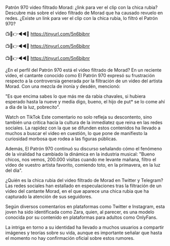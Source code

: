Patrón 970 video filtrado Morad: ¿link para ver el clip con la chica rubia?
Descubre más sobre el video filtrado de Morad que ha causado revuelo en redes. ¿Existe un link para ver el clip con la chica rubia, lo filtró el Patrón 970?


📺📱👉◄◄🔴  https://tinyurl.com/5n6bjbnr

📺📱👉◄◄🔴  https://tinyurl.com/5n6bjbnr

📺📱👉◄◄🔴  https://tinyurl.com/5n6bjbnr


¿En el perfil del Patrón 970 está el video filtrado de Morad?
En un reciente video, el cantante conocido como El Patrón 970 expresó su frustración respecto a la controversia generada por la filtración de un video del artista Morad. Con una mezcla de ironía y desdén, mencionó:

"Es que encima sabes lo que más me da rabia chavales, si hubiera esperado hasta la nueve y media digo, bueno, el hijo de put* se lo come ahí a día de la luz, pobrecito".

Watch on TikTok
Este comentario no solo refleja su descontento, sino también una crítica hacia la cultura de la inmediatez que reina en las redes sociales. La rapidez con la que se difunden estos contenidos ha llevado a muchos a buscar el video en cuestión, lo que pone de manifiesto la curiosidad morbosa que rodea a las figuras públicas.

Además, El Patrón 970 continuó su discurso señalando cómo el fenómeno de la viralidad ha cambiado la dinámica en la industria musical: "Bueno chicos, nos vemos, 200.000 visitas cuando me levante mañana, filtro el vídeo de vuestro artista favorito, comiendo toto, en la primavera, en la luz del día".

¿Quién es la chica rubia del video filtrado de Morad en Twitter y Telegram?
Las redes sociales han estallado en especulaciones tras la filtración de un video del cantante Morad, en el que aparece una chica rubia que ha capturado la atención de sus seguidores.

Según diversos comentarios en plataformas como Twitter e Instagram, esta joven ha sido identificada como Zara, quien, al parecer, es una modelo conocida por su contenido en plataformas para adultos como OnlyFans.

La intriga en torno a su identidad ha llevado a muchos usuarios a compartir imágenes y teorías sobre su vida, aunque es importante señalar que hasta el momento no hay confirmación oficial sobre estos rumores.
